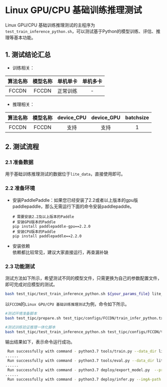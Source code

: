 # Linux GPU/CPU 基础训练推理测试

Linux GPU/CPU 基础训练推理测试的主程序为`test_train_inference_python.sh`，可以测试基于Python的模型训练、评估、推理等基本功能。

## 1. 测试结论汇总

- 训练相关：

| 算法名称 | 模型名称 | 单机单卡 | 单机多卡 |
|  :----: |   :----:  |    :----:  |  :----:   |
|  FCCDN  | FCCDN | 正常训练 | - |


- 推理相关：

| 算法名称 | 模型名称 | device_CPU | device_GPU | batchsize |
|  :----:   |  :----: |   :----:   |  :----:  |   :----:   |
|  FCCDN   |  FCCDN |  支持 | 支持 | 1 |


## 2. 测试流程

### 2.1 准备数据

用于基础训练推理测试的数据位于`lite_data`，直接使用即可。

### 2.2 准备环境


- 安装PaddlePaddle：如果您已经安装了2.2或者以上版本的gpu版paddlepaddle，那么无需运行下面的命令安装paddlepaddle。
    ```
    # 需要安装2.2及以上版本的Paddle
    # 安装GPU版本的Paddle
    pip install paddlepaddle-gpu==2.2.0
    # 安装CPU版本的Paddle
    pip install paddlepaddle==2.2.0
    ```

- 安装依赖  
依赖都比较常见，建议大家直接运行，再查漏补缺

### 2.3 功能测试


测试方法如下所示，希望测试不同的模型文件，只需更换为自己的参数配置文件，即可完成对应模型的测试。

```bash
bash test_tipc/test_train_inference_python.sh ${your_params_file} lite_train_lite_infer
```

以`FCCDN`的`Linux GPU/CPU 基础训练推理测试`为例，命令如下所示。

```bash
#测试环境准备脚本
bash test_tipc/prepare.sh test_tipc/configs/FCCDN/train_infer_python.txt lite_train_lite_infer
```

```bash
#测试训练验证推理一体化脚本
bash test_tipc/test_train_inference_python.sh test_tipc/configs/FCCDN/train_infer_python.txt lite_train_lite_infer
```

输出结果如下，表示命令运行成功。

```bash
 Run successfully with command - python3.7 tools/train.py --data_dir lite_data --val_epoch 1 --output=./log/FCCDN/lite_train_lite_infer/norm_train_gpus_0 --epochs=2   --batch_size=1!  
......
 Run successfully with command - python3.7 tools/eval.py --data_dir lite_data/test --pretrained=./log/FCCDN/lite_train_lite_infer/norm_train_gpus_0/best.pdparams!  
......
 Run successfully with command - python3.7 deploy/export_model.py  --pretrained=./log/FCCDN/lite_train_lite_infer/norm_train_gpus_0/best.pdparams --save-inference-dir=./log/FCCDN/lite_train_lite_infer/norm_train_gpus_0!  
......
 Run successfully with command - python3.7 deploy/infer.py --imgA-path images/demoA.png --imgB-path images/demoB.png --use-gpu=True --model-dir=./log/FCCDN/lite_train_lite_infer/norm_train_gpus_0 --batch-size=1   --benchmark=False > ./log/FCCDN/lite_train_lite_infer/python_infer_gpu_batchsize_1.log 2>&1 !  
```
